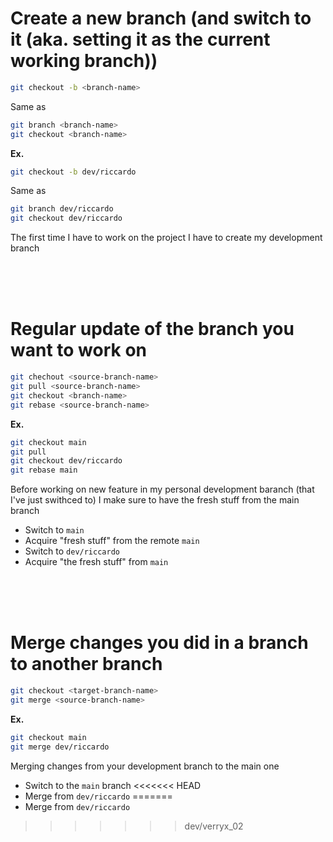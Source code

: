 # Create a new branch (and switch to it (aka. setting it as the current working branch))
```bash
git checkout -b <branch-name>
```
Same as
```bash
git branch <branch-name>
git checkout <branch-name>
```
**Ex.**
```bash
git checkout -b dev/riccardo
```
Same as
```bash
git branch dev/riccardo
git checkout dev/riccardo 
```
The first time I have to work on the project I have to create my development branch

<br><br><br>

# Regular update of the branch you want to work on
```bash
git chechout <source-branch-name>
git pull <source-branch-name>
git checkout <branch-name>
git rebase <source-branch-name>
```
**Ex.**
```bash
git checkout main
git pull
git checkout dev/riccardo
git rebase main
```
Before working on new feature in my personal development baranch (that I've just swithced to)
I make sure to have the fresh stuff from the main branch
- Switch to `main`
- Acquire "fresh stuff" from the remote `main`
- Switch to `dev/riccardo`
- Acquire "the fresh stuff" from `main`

<br><br><br>

# Merge changes you did in a branch to another branch
```bash
git checkout <target-branch-name>
git merge <source-branch-name>
```
**Ex.**
```bash
git checkout main
git merge dev/riccardo
```
Merging changes from your development branch to the main one
- Switch to the `main` branch
<<<<<<< HEAD
- Merge from `dev/riccardo`
=======
- Merge from `dev/riccardo`
>>>>>>> dev/verryx_02
